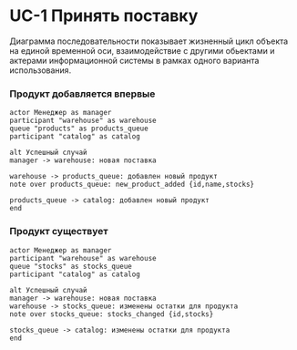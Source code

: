 # UC-1 Принять поставку
Диаграмма последовательности показывает жизненный цикл объекта на единой временной оси, взаимодействие с другими обьектами и актерами информационной системы в рамках одного варианта использования.

### Продукт добавляется впервые
```plantuml
actor Менеджер as manager
participant "warehouse" as warehouse
queue "products" as products_queue
participant "catalog" as catalog

alt Успешный случай
manager -> warehouse: новая поставка

warehouse -> products_queue: добавлен новый продукт
note over products_queue: new_product_added {id,name,stocks}

products_queue -> catalog: добавлен новый продукт
end
```

### Продукт существует
```plantuml
actor Менеджер as manager
participant "warehouse" as warehouse
queue "stocks" as stocks_queue
participant "catalog" as catalog

alt Успешный случай
manager -> warehouse: новая поставка
warehouse -> stocks_queue: изменены остатки для продукта
note over stocks_queue: stocks_changed {id,stocks}

stocks_queue -> catalog: изменены остатки для продукта
end
```